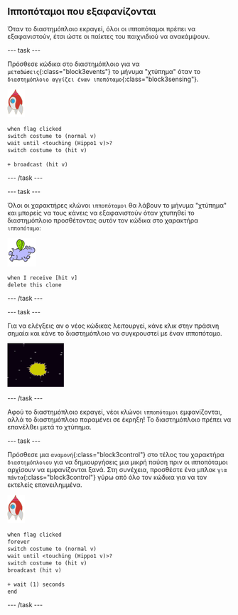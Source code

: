 ## Ιπποπόταμοι που εξαφανίζονται

Όταν το διαστημόπλοιο εκραγεί, όλοι οι ιπποπόταμοι πρέπει να εξαφανιστούν, έτσι ώστε οι παίκτες του παιχνιδιού να ανακάμψουν.

--- task ---

Πρόσθεσε κώδικα στο διαστημόπλοιο για να `μεταδώσεις`{:class="block3events"} το μήνυμα "χτύπημα" όταν το `διαστημόπλοιο αγγίζει έναν ιποπόταμο`{:class="block3sensing"}.

![χαρακτήρας πύραυλου](images/rocket-sprite.png)

```blocks3
when flag clicked
switch costume to (normal v)
wait until <touching (Hippo1 v)>?
switch costume to (hit v)

+ broadcast (hit v)
```

--- /task ---

--- task ---

Όλοι οι χαρακτήρες κλώνοι `ιπποπόταμοι` θα λάβουν το μήνυμα "χτύπημα" και μπορείς να τους κάνεις να εξαφανιστούν όταν χτυπηθεί το διαστημόπλοιο προσθέτοντας αυτόν τον κώδικα στο χαρακτήρα `ιπποπόταμο`:

![χαρακτήρας ιπποπόταμου](images/hippo-sprite.png)

```blocks3
when I receive [hit v]
delete this clone
```

--- /task ---

--- task ---

Για να ελέγξεις αν ο νέος κώδικας λειτουργεί, κάνε κλικ στην πράσινη σημαία και κάνε το διαστημόπλοιο να συγκρουστεί με έναν ιπποπόταμο.

![screenshot](images/invaders-hippo-collide.png)

--- /task ---

Αφού το διαστημόπλοιο εκραγεί, νέοι κλώνοι `ιπποπόταμοι` εμφανίζονται, αλλά το διαστημόπλοιο παραμένει σε έκρηξη! Το διαστημόπλοιο πρέπει να επανέλθει μετά το χτύπημα.

--- task ---

Πρόσθεσε μια `αναμονή`{:class="block3control"} στο τέλος του χαρακτήρα `διαστημόπλοιου` για να δημιουργήσεις μια μικρή παύση πριν οι ιπποπόταμοι αρχίσουν να εμφανίζονται ξανά. Στη συνέχεια, προσθέστε ένα μπλοκ `για πάντα`{:class="block3control"} γύρω από όλο τον κώδικα για να τον εκτελείς επανειλημμένα.

![χαρακτήρας πύραυλου](images/rocket-sprite.png)

```blocks3
when flag clicked
forever
switch costume to (normal v)
wait until <touching (Hippo1 v)>?
switch costume to (hit v)
broadcast (hit v)

+ wait (1) seconds
end
```

--- /task ---